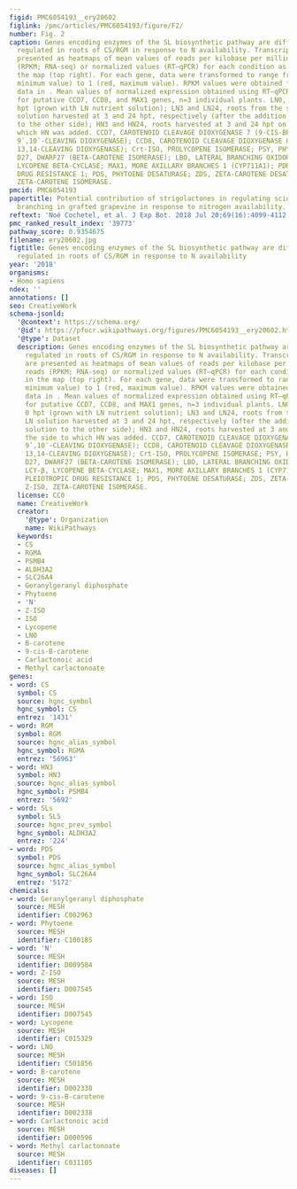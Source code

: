 ```yaml
---
figid: PMC6054193__ery20602
figlink: /pmc/articles/PMC6054193/figure/F2/
number: Fig. 2
caption: Genes encoding enzymes of the SL biosynthetic pathway are differentially
  regulated in roots of CS/RGM in response to N availability. Transcript levels are
  presented as heatmaps of mean values of reads per kilobase per million mapped reads
  (RPKM; RNA-seq) or normalized values (RT–qPCR) for each condition as described in
  the map (top right). For each gene, data were transformed to range from 0 (blue,
  minimum value) to 1 (red, maximum value). RPKM values were obtained from RNA-seq
  data in . Mean values of normalized expression obtained using RT–qPCR are presented
  for putative CCD7, CCD8, and MAX1 genes, n=3 individual plants. LN0, roots at 0
  hpt (grown with LN nutrient solution); LN3 and LN24, roots from the side with LN
  solution harvested at 3 and 24 hpt, respectively (after the addition of HN solution
  to the other side); HN3 and HN24, roots harvested at 3 and 24 hpt on the side to
  which HN was added. CCD7, CAROTENOID CLEAVAGE DIOXYGENASE 7 (9-CIS-BETA-CAROTENE
  9ʹ,10ʹ-CLEAVING DIOXYGENASE); CCD8, CAROTENOID CLEAVAGE DIOXYGENASE 8 (ALL-TRANS-10ʹ-APO-BETA-CAROTENAL
  13,14-CLEAVING DIOXYGENASE); Crt-ISO, PROLYCOPENE ISOMERASE; PSY, PHYTOENE SYNTHASE;
  D27, DWARF27 (BETA-CAROTENE ISOMERASE); LBO, LATERAL BRANCHING OXIDOREDUCTASE; LCY-β,
  LYCOPENE BETA-CYCLASE; MAX1, MORE AXILLARY BRANCHES 1 (CYP711A1); PDR1, PLEIOTROPIC
  DRUG RESISTANCE 1; PDS, PHYTOENE DESATURASE; ZDS, ZETA-CAROTENE DESATURASE; Z-ISO,
  ZETA-CAROTENE ISOMERASE.
pmcid: PMC6054193
papertitle: Potential contribution of strigolactones in regulating scion growth and
  branching in grafted grapevine in response to nitrogen availability.
reftext: 'Noé Cochetel, et al. J Exp Bot. 2018 Jul 20;69(16):4099-4112.'
pmc_ranked_result_index: '39773'
pathway_score: 0.9354675
filename: ery20602.jpg
figtitle: Genes encoding enzymes of the SL biosynthetic pathway are differentially
  regulated in roots of CS/RGM in response to N availability
year: '2018'
organisms:
- Homo sapiens
ndex: ''
annotations: []
seo: CreativeWork
schema-jsonld:
  '@context': https://schema.org/
  '@id': https://pfocr.wikipathways.org/figures/PMC6054193__ery20602.html
  '@type': Dataset
  description: Genes encoding enzymes of the SL biosynthetic pathway are differentially
    regulated in roots of CS/RGM in response to N availability. Transcript levels
    are presented as heatmaps of mean values of reads per kilobase per million mapped
    reads (RPKM; RNA-seq) or normalized values (RT–qPCR) for each condition as described
    in the map (top right). For each gene, data were transformed to range from 0 (blue,
    minimum value) to 1 (red, maximum value). RPKM values were obtained from RNA-seq
    data in . Mean values of normalized expression obtained using RT–qPCR are presented
    for putative CCD7, CCD8, and MAX1 genes, n=3 individual plants. LN0, roots at
    0 hpt (grown with LN nutrient solution); LN3 and LN24, roots from the side with
    LN solution harvested at 3 and 24 hpt, respectively (after the addition of HN
    solution to the other side); HN3 and HN24, roots harvested at 3 and 24 hpt on
    the side to which HN was added. CCD7, CAROTENOID CLEAVAGE DIOXYGENASE 7 (9-CIS-BETA-CAROTENE
    9ʹ,10ʹ-CLEAVING DIOXYGENASE); CCD8, CAROTENOID CLEAVAGE DIOXYGENASE 8 (ALL-TRANS-10ʹ-APO-BETA-CAROTENAL
    13,14-CLEAVING DIOXYGENASE); Crt-ISO, PROLYCOPENE ISOMERASE; PSY, PHYTOENE SYNTHASE;
    D27, DWARF27 (BETA-CAROTENE ISOMERASE); LBO, LATERAL BRANCHING OXIDOREDUCTASE;
    LCY-β, LYCOPENE BETA-CYCLASE; MAX1, MORE AXILLARY BRANCHES 1 (CYP711A1); PDR1,
    PLEIOTROPIC DRUG RESISTANCE 1; PDS, PHYTOENE DESATURASE; ZDS, ZETA-CAROTENE DESATURASE;
    Z-ISO, ZETA-CAROTENE ISOMERASE.
  license: CC0
  name: CreativeWork
  creator:
    '@type': Organization
    name: WikiPathways
  keywords:
  - CS
  - RGMA
  - PSMB4
  - ALDH3A2
  - SLC26A4
  - Geranylgeranyl diphosphate
  - Phytoene
  - 'N'
  - Z-ISO
  - ISO
  - Lycopene
  - LNO
  - B-carotene
  - 9-cis-B-carotene
  - Carlactonoic acid
  - Methyl carlactonoate
genes:
- word: CS
  symbol: CS
  source: hgnc_symbol
  hgnc_symbol: CS
  entrez: '1431'
- word: RGM
  symbol: RGM
  source: hgnc_alias_symbol
  hgnc_symbol: RGMA
  entrez: '56963'
- word: HN3
  symbol: HN3
  source: hgnc_alias_symbol
  hgnc_symbol: PSMB4
  entrez: '5692'
- word: SLs
  symbol: SLS
  source: hgnc_prev_symbol
  hgnc_symbol: ALDH3A2
  entrez: '224'
- word: PDS
  symbol: PDS
  source: hgnc_alias_symbol
  hgnc_symbol: SLC26A4
  entrez: '5172'
chemicals:
- word: Geranylgeranyl diphosphate
  source: MESH
  identifier: C002963
- word: Phytoene
  source: MESH
  identifier: C100185
- word: 'N'
  source: MESH
  identifier: D009584
- word: Z-ISO
  source: MESH
  identifier: D007545
- word: ISO
  source: MESH
  identifier: D007545
- word: Lycopene
  source: MESH
  identifier: C015329
- word: LNO
  source: MESH
  identifier: C501856
- word: B-carotene
  source: MESH
  identifier: D002338
- word: 9-cis-B-carotene
  source: MESH
  identifier: D002338
- word: Carlactonoic acid
  source: MESH
  identifier: D000596
- word: Methyl carlactonoate
  source: MESH
  identifier: C031105
diseases: []
---
```

